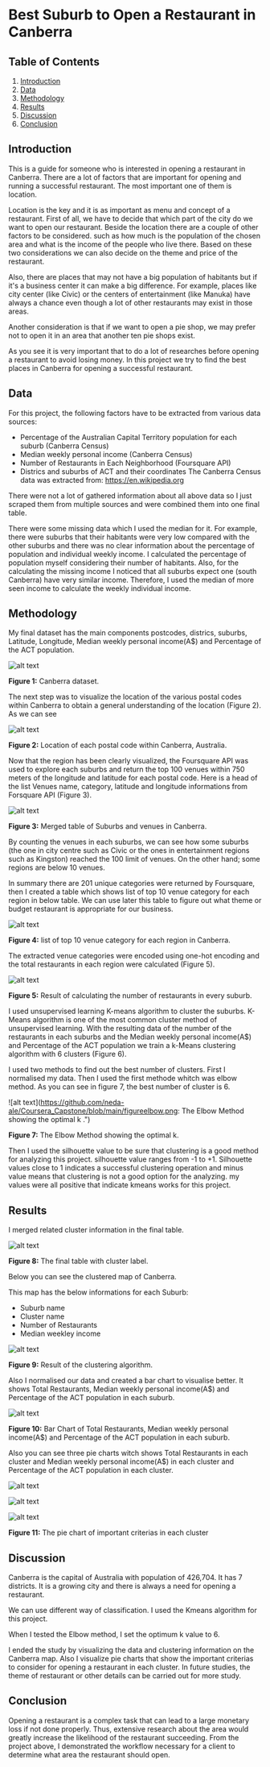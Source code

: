 # Best Suburb to Open a Restaurant in Canberra

## Table of Contents
1. [Introduction](#introduction)
2. [Data](#data)
3. [Methodology](#methodology)
4. [Results](#results)
5. [Discussion](#discussion)
6. [Conclusion](#conclusion)

## Introduction
This is a guide for someone who is interested in opening a restaurant in Canberra. There are a lot of factors that are important for opening and running a successful restaurant. The most important one of them is location. 

Location is the key and it is as important as menu and concept of a restaurant. First of all, we have to decide that which part of the city do we want to open our restaurant. Beside the location there are a couple of other factors to be considered. such as how much is the population of the chosen area and what is the income of the people who live there. Based on these two considerations we can also decide on the theme and price of the restaurant.

Also, there are places that may not have a big population of habitants but if it's a business center it can make a big difference. For example, places like city center (like Civic) or the centers of entertainment (like Manuka) have always a chance even though a lot of other restaurants may exist in those areas. 

Another consideration is that if we want to open a pie shop, we may prefer not to open it in an area that another ten pie shops exist.

As you see it is very important that to do a lot of researches before opening a restaurant to avoid losing money. In this project we try to find the best places in Canberra for opening a successful restaurant.

## Data

For this project, the following factors have to be extracted from various data sources:

-	Percentage of the Australian Capital Territory population for each suburb (Canberra Census)
- Median weekly personal income (Canberra Census)
-	Number of Restaurants in Each Neighborhood (Foursquare API)
- Districs and suburbs of ACT and their coordinates
The Canberra Census data was extracted from: https://en.wikipedia.org

There were not a lot of gathered information about all above data so I just scraped them from multiple sources and were combined them into one final table.

There were some missing data which I used the median for it. For example, there were suburbs that their habitants were very low compared with the other suburbs and there was no clear information about the percentage of population and individual weekly income. I calculated the percentage of population myself considering their number of habitants. Also, for the calculating the missing income I noticed that all suburbs expect one (south Canberra) have very similar income. Therefore, I used the median of more seen income to calculate the weekly individual income.

## Methodology

My final dataset has the main components postcodes, districs, suburbs, Latitude, Longitude, Median weekly personal income(A$) and	Percentage of the ACT population.

![alt text](https://github.com/neda-ale/Coursera_Capstone/blob/main/figure1.jpg "Figure 1: Canberra dataset.")

**Figure 1:** Canberra dataset.

The next step was to visualize the location of the various postal codes within Canberra to obtain a general understanding of the location (Figure 2). As we can see

![alt text](https://github.com/neda-ale/Coursera_Capstone/blob/main/Figure2.jpg "Figure 2: Location of each postal code within Canberra, Australia.")

**Figure 2:** Location of each postal code within Canberra, Australia.

Now that the region has been clearly visualized, the Foursquare API was used to explore each suburbs and return the top 100 venues within 750 meters of the longitude and latitude for each postal code. Here is a head of the list Venues name, category, latitude and longitude informations from Forsquare API (Figure 3).

![alt text](https://github.com/neda-ale/Coursera_Capstone/blob/main/figure3.png "Figure 3: Merged table of Suburbs and venues in Canberra.")


**Figure 3:** Merged table of Suburbs and venues in Canberra.

By counting the venues in each suburbs, we can see how some suburbs (the one in city centre such as Civic or the ones in entertainment regions such as Kingston) reached the 100 limit of venues. On the other hand; some regions are below 10 venues.

In summary there are 201 unique categories were returned by Foursquare, then I created a table which shows list of top 10 venue category for each region in below table. We can use later this table to figure out what theme or budget restaurant is appropriate for our business.

![alt text](https://github.com/neda-ale/Coursera_Capstone/blob/main/figure6.png "Figure 4: list of top 10 venue category for each region in Canberra.")


**Figure 4:** list of top 10 venue category for each region in Canberra.

The extracted venue categories were encoded using one-hot encoding and the total restaurants in each region were calculated (Figure 5). 

![alt text](https://github.com/neda-ale/Coursera_Capstone/blob/main/figure4.png "Figure 5: Result of calculating the number of restaurants in every suburb.")

**Figure 5:** Result of calculating the number of restaurants in every suburb.


I used unsupervised learning K-means algorithm to cluster the suburbs. K-Means algorithm is one of the most common cluster method of unsupervised learning.
With the resulting data of the number of the restaurants in each suburbs and the Median weekly personal income(A$) and Percentage of the ACT population we train a k-Means clustering algorithm with 6 clusters (Figure 6).

I used two methods to find out the best number of clusters. First I normalised my data. Then I used the first methode whitch was elbow method. As you can see in figure 7, the best number of cluster is 6.

![alt text](https://github.com/neda-ale/Coursera_Capstone/blob/main/figureelbow.png: The Elbow Method showing the optimal k .")

**Figure 7:** The Elbow Method showing the optimal k.

Then I used the silhouette value to be sure that clustering is a good method for analyzing this project. silhouette value ranges from -1 to +1. Silhouette values close to 1 indicates a successful clustering operation and minus value means that clustering is not a good option for the analyzing. my values were all positive that indicate kmeans works for this project.


## Results

I merged related cluster information in the final table.

![alt text](https://github.com/neda-ale/Coursera_Capstone/blob/main/figure8.png "Figure 8: The final table with cluster label .")

**Figure 8:** The final table with cluster label.

Below you can see the clustered map of Canberra.

This map has the below informations for each Suburb:

- Suburb name
- Cluster name
- Number of Restaurants
- Median weekley income


![alt text](https://github.com/neda-ale/Coursera_Capstone/blob/main/figure%20cluster.png "Figure 9: Result of the clustering algorithm.")

**Figure 9:** Result of the clustering algorithm.  

Also I normalised our data and created a bar chart to visualise better. It shows Total Restaurants, Median weekly personal income(A$) and Percentage of the ACT population in each suburb.

![alt text](https://github.com/neda-ale/Coursera_Capstone/blob/main/figurebar.png "Figure 10: Bar chart.")

**Figure 10:** Bar Chart of Total Restaurants, Median weekly personal income(A$) and Percentage of the ACT population in each suburb.

Also you can see three pie charts witch shows Total Restaurants in each cluster and Median weekly personal income(A$) in each cluster and Percentage of the ACT population in each cluster.  

![alt text](https://github.com/neda-ale/Coursera_Capstone/blob/main/figurepie2.png "Figure 11: the bar chart of Total Restaurants in each cluster.")

![alt text](https://github.com/neda-ale/Coursera_Capstone/blob/main/figurepie3.png "Figure 11: the bar chart of Median weekly personal income(A$) in each cluster in each cluster.")

![alt text](https://github.com/neda-ale/Coursera_Capstone/blob/main/figurepie1.png "Figure 11: the bar chart of Percentage of the ACT population in each cluster.")


**Figure 11:** The pie chart of important criterias in each cluster 

## Discussion

Canberra is the capital of Australia with population of 426,704. It has 7 districts. It is a growing city and there is always a need for opening a restaurant. 

We can use different way of classification. I used the Kmeans algorithm for this project.

When I tested the Elbow method, I set the optimum k value to 6. 

I ended the study by visualizing the data and clustering information on the Canberra map. Also I visualize pie charts that show the important criterias to consider for opening a restaurant in each cluster. In future studies, the theme of restaurant or other details can be carried out for more study.


## Conclusion

Opening a restaurant is a complex task that can lead to a large monetary loss if not done properly. Thus, extensive research about the area would greatly increase the likelihood of the restaurant succeeding. From the project above, I demonstrated the workflow necessary for a client to determine what area the restaurant should open. 

